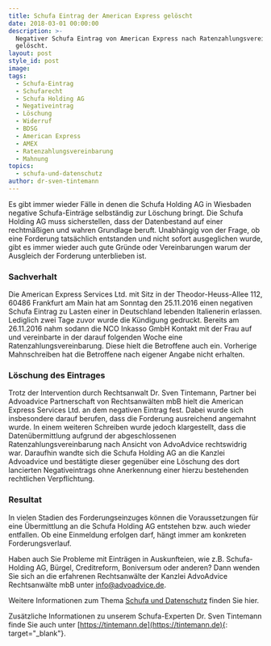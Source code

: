 ```yaml
---
title: Schufa Eintrag der American Express gelöscht
date: 2018-03-01 00:00:00
description: >-
  Negativer Schufa Eintrag von American Express nach Ratenzahlungsvereinbarung
  gelöscht.
layout: post
style_id: post
image:
tags:
  - Schufa-Eintrag
  - Schufarecht
  - Schufa Holding AG
  - Negativeintrag
  - Löschung
  - Widerruf
  - BDSG
  - American Express
  - AMEX
  - Ratenzahlungsvereinbarung
  - Mahnung
topics:
  - schufa-und-datenschutz
author: dr-sven-tintemann
---
```

Es gibt immer wieder Fälle in denen die Schufa Holding AG in Wiesbaden negative Schufa-Einträge selbständig zur Löschung bringt. Die Schufa Holding AG muss sicherstellen, dass der Datenbestand auf einer rechtmäßigen und wahren Grundlage beruft. Unabhängig von der Frage, ob eine Forderung tatsächlich entstanden und nicht sofort ausgeglichen wurde, gibt es immer wieder auch gute Gründe oder Vereinbarungen warum der Ausgleich der Forderung unterblieben ist.

### Sachverhalt

Die American Express Services Ltd. mit Sitz in der Theodor-Heuss-Allee 112, 60486 Frankfurt am Main hat am Sonntag den 25.11.2016 einen negativen Schufa Eintrag zu Lasten einer in Deutschland lebenden Italienerin erlassen. Lediglich zwei Tage zuvor wurde die Kündigung gedruckt. Bereits am 26.11.2016 nahm sodann die NCO Inkasso GmbH Kontakt mit der Frau auf und vereinbarte in der darauf folgenden Woche eine Ratenzahlungsvereinbarung. Diese hielt die Betroffene auch ein. Vorherige Mahnschreiben hat die Betroffene nach eigener Angabe nicht erhalten.

### Löschung des Eintrages

Trotz der Intervention durch Rechtsanwalt Dr. Sven Tintemann, Partner bei Advoadvice Partnerschaft von Rechtsanwälten mbB hielt die American Express Services Ltd. an dem negativen Eintrag fest. Dabei wurde sich insbesondere darauf berufen, dass die Forderung ausreichend angemahnt wurde. In einem weiteren Schreiben wurde jedoch klargestellt, dass die Datenübermittlung aufgrund der abgeschlossenen Ratenzahlungsvereinbarung nach Ansicht von AdvoAdvice rechtswidrig war. Daraufhin wandte sich die Schufa Holding AG an die Kanzlei Advoadvice und bestätigte dieser gegenüber eine Löschung des dort lancierten Negativeintrags ohne Anerkennung einer hierzu bestehenden rechtlichen Verpflichtung.

### Resultat

In vielen Stadien des Forderungseinzuges können die Voraussetzungen für eine Übermittlung an die Schufa Holding AG entstehen bzw. auch wieder entfallen. Ob eine Einmeldung erfolgen darf, hängt immer am konkreten Forderungsverlauf.

Haben auch Sie Probleme mit Einträgen in Auskunfteien, wie z.B. Schufa-Holding AG, Bürgel, Creditreform, Boniversum oder anderen? Dann wenden Sie sich an die erfahrenen Rechtsanwälte der Kanzlei AdvoAdvice Rechtsanwälte mbB unter [info@advoadvice.de](mailto:info@advoadvice.de).

Weitere Informationen zum Thema [Schufa und Datenschutz](/themen/schufa-und-datenschutz/)&nbsp;finden Sie hier.&nbsp;

Zusätzliche Informationen zu unserem Schufa-Experten Dr. Sven Tintemann finde Sie auch unter [https://tintemann.de](https://tintemann.de){: target="_blank"}.